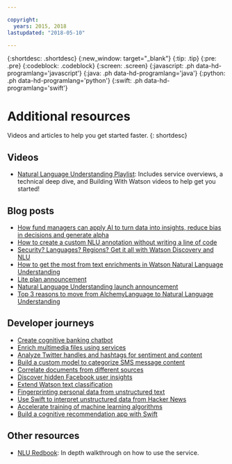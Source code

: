 ```yaml
---

copyright:
  years: 2015, 2018
lastupdated: "2018-05-10"

---
```


{:shortdesc: .shortdesc}
{:new_window: target="_blank"}
{:tip: .tip}
{:pre: .pre}
{:codeblock: .codeblock}
{:screen: .screen}
{:javascript: .ph data-hd-programlang='javascript'}
{:java: .ph data-hd-programlang='java'}
{:python: .ph data-hd-programlang='python'}
{:swift: .ph data-hd-programlang='swift'}

# Additional resources

Videos and articles to help you get started faster.
{: shortdesc}

## Videos

- [Natural Language Understanding Playlist](https://www.ibm.biz/nlu_videos): Includes service overviews, a technical deep dive, and Building With Watson videos to help get you started!

## Blog posts

- [How fund managers can apply AI to turn data into insights, reduce bias in decisions and generate alpha](https://www.ibm.com/blogs/watson/2017/11/how-fund-managers-can-apply-ai-to-turn-data-into-insights/)
- [How to create a custom NLU annotation without writing a line of code](https://developer.ibm.com/dwblog/2017/create-custom-nlu-annotation-without-writing-line-code/)
- [Security? Languages? Regions? Get it all with Watson Discovery and NLU](https://www.ibm.com/blogs/bluemix/2017/10/security-languages-regions-get-watson-discovery-nlu/)
- [How to get the most from text enrichments in Watson Natural Language Understanding](https://developer.ibm.com/dwblog/2017/watson-nlu-natural-language-understanding-metadata-concepts-categories/)
- [Lite plan announcement](https://www.ibm.com/blogs/bluemix/2017/07/watson-natural-language-understanding-just-got-lite/)
- [Natural Language Understanding launch announcement](https://www.ibm.com/blogs/bluemix/2017/02/hello-nlu/)
- [Top 3 reasons to move from AlchemyLanguage to Natural Language Understanding](https://www.ibm.com/blogs/watson/2017/04/watson-natural-language-understanding-advanced-text-analytics/)

## Developer journeys

- [Create cognitive banking chatbot](https://developer.ibm.com/code/journey/create-cognitive-banking-chatbot/)
- [Enrich multimedia files using services](https://developer.ibm.com/code/patterns/enrich-multi-media-files-using-ibm-watson/)
- [Analyze Twitter handles and hashtags for sentiment and content](https://developer.ibm.com/code/patterns/analyze-twitter-handles-and-hashtags-for-sentiment-and-content/)
- [Build a custom model to categorize SMS message content](https://developer.ibm.com/code/patterns/analyze-sms-messages-with-watson-knowledge-studio/)
- [Correlate documents from different sources](https://developer.ibm.com/code/patterns/watson-document-correlation/)
- [Discover hidden Facebook user insights](https://developer.ibm.com/code/journey/discover-hidden-facebook-usage-insights/)
- [Extend Watson text classification](https://developer.ibm.com/code/journey/extend-watson-text-classification/)
- [Fingerprinting personal data from unstructured text](https://developer.ibm.com/code/patterns/fingerprinting-personal-data-from-unstructured-text/)
- [Use Swift to interpret unstructured data from Hacker News](https://developer.ibm.com/code/journey/use-swift-interpret-unstructured-data-hacker-news/)
- [Accelerate training of machine learning algorithms](https://developer.ibm.com/code/journey/accelerate-training-of-machine-learning-algorithms/)
- [Build a cognitive recommendation app with Swift](https://developer.ibm.com/code/journey/build-a-cognitive-recommendation-app-with-swift/)

## Other resources

- [NLU Redbook](http://www.redbooks.ibm.com/redbooks/pdfs/sg248398.pdf): In depth walkthrough on how to use the service.
